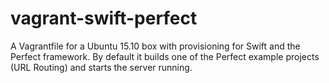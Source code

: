 # vagrant-swift-perfect
A Vagrantfile for a Ubuntu 15.10 box with provisioning for Swift and the Perfect framework. By default it builds one of the Perfect example projects (URL Routing) and starts the server running.
